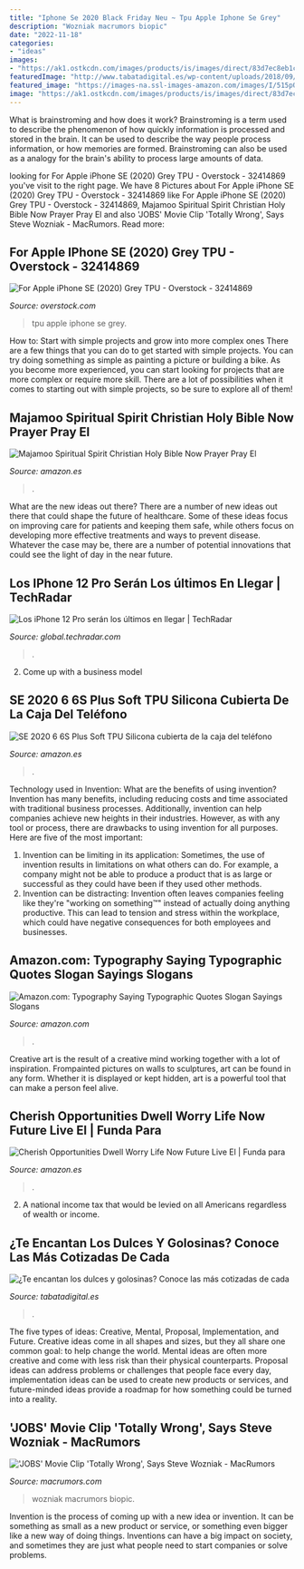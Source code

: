 ```yaml
---
title: "Iphone Se 2020 Black Friday Neu ~ Tpu Apple Iphone Se Grey"
description: "Wozniak macrumors biopic"
date: "2022-11-18"
categories:
- "ideas"
images:
- "https://ak1.ostkcdn.com/images/products/is/images/direct/83d7ec8eb1c5f09ce2c0e87c9d32204c637668af/For-Apple-iPhone-SE-(2020)-Grey-TPU.jpg"
featuredImage: "http://www.tabatadigital.es/wp-content/uploads/2018/09/shutterstock_307572263.jpg_1913337537-768x430.jpg"
featured_image: "https://images-na.ssl-images-amazon.com/images/I/515pQQDyOOL._AC_SL1000_.jpg"
image: "https://ak1.ostkcdn.com/images/products/is/images/direct/83d7ec8eb1c5f09ce2c0e87c9d32204c637668af/For-Apple-iPhone-SE-(2020)-Grey-TPU.jpg"
---
```



What is brainstroming and how does it work?
Brainstroming is a term used to describe the phenomenon of how quickly information is processed and stored in the brain. It can be used to describe the way people process information, or how memories are formed. Brainstroming can also be used as a analogy for the brain's ability to process large amounts of data.

	

		
looking for For Apple iPhone SE (2020) Grey TPU - Overstock - 32414869 you've visit to the right page. We have 8 Pictures about For Apple iPhone SE (2020) Grey TPU - Overstock - 32414869 like For Apple iPhone SE (2020) Grey TPU - Overstock - 32414869, Majamoo Spiritual Spirit Christian Holy Bible Now Prayer Pray El and also &#039;JOBS&#039; Movie Clip &#039;Totally Wrong&#039;, Says Steve Wozniak - MacRumors. Read more:
		
    
## For Apple IPhone SE (2020) Grey TPU - Overstock - 32414869

<img loading=lazy src="https://ak1.ostkcdn.com/images/products/is/images/direct/83d7ec8eb1c5f09ce2c0e87c9d32204c637668af/For-Apple-iPhone-SE-(2020)-Grey-TPU.jpg" onerror="this.onerror=null;this.src='https://tse3.mm.bing.net/th?id=OIP.14bT4tK0iC_ZBluJdO2ZVgHaHa&amp;pid=15.1';" alt="For Apple iPhone SE (2020) Grey TPU - Overstock - 32414869">

_Source: overstock.com_

>tpu apple iphone se grey. 

	

How to: Start with simple projects and grow into more complex ones
There are a few things that you can do to get started with simple projects. You can try doing something as simple as painting a picture or building a bike. As you become more experienced, you can start looking for projects that are more complex or require more skill. There are a lot of possibilities when it comes to starting out with simple projects, so be sure to explore all of them!

    
## Majamoo Spiritual Spirit Christian Holy Bible Now Prayer Pray El

<img loading=lazy src="https://images-na.ssl-images-amazon.com/images/I/511wLAEXddL._AC_SY355_.jpg" onerror="this.onerror=null;this.src='https://tse3.mm.bing.net/th?id=OIP.xR0fuishyqkj2w3shqHpswAAAA&amp;pid=15.1';" alt="Majamoo Spiritual Spirit Christian Holy Bible Now Prayer Pray El">

_Source: amazon.es_

>. 

	

What are the new ideas out there?
There are a number of new ideas out there that could shape the future of healthcare. Some of these ideas focus on improving care for patients and keeping them safe, while others focus on developing more effective treatments and ways to prevent disease. Whatever the case may be, there are a number of potential innovations that could see the light of day in the near future.

    
## Los IPhone 12 Pro Serán Los últimos En Llegar | TechRadar

<img loading=lazy src="https://cdn.mos.cms.futurecdn.net/5xs3ybUtyrQovWZqeJzTZR-1200-80.jpeg" onerror="this.onerror=null;this.src='https://tse2.mm.bing.net/th?id=OIP.s-StFhdCD7R30XOf5QpvlwHaFU&amp;pid=15.1';" alt="Los iPhone 12 Pro serán los últimos en llegar | TechRadar">

_Source: global.techradar.com_

>. 

	

2. Come up with a business model

    
## SE 2020 6 6S Plus Soft TPU Silicona Cubierta De La Caja Del Teléfono

<img loading=lazy src="https://images-na.ssl-images-amazon.com/images/I/71rFQ6gTPGL._AC_SX569_.jpg" onerror="this.onerror=null;this.src='https://tse3.mm.bing.net/th?id=OIP.yCZvH9TPvWQe15EL1KEHRgHaHa&amp;pid=15.1';" alt="SE 2020 6 6S Plus Soft TPU Silicona cubierta de la caja del teléfono">

_Source: amazon.es_

>. 

	

Technology used in Invention: What are the benefits of using invention?
Invention has many benefits, including reducing costs and time associated with traditional business processes. Additionally, invention can help companies achieve new heights in their industries. However, as with any tool or process, there are drawbacks to using invention for all purposes. Here are five of the most important: 
1) Invention can be limiting in its application: Sometimes, the use of invention results in limitations on what others can do. For example, a company might not be able to produce a product that is as large or successful as they could have been if they used other methods. 
2) Invention can be distracting: Invention often leaves companies feeling like they're "working on something™" instead of actually doing anything productive. This can lead to tension and stress within the workplace, which could have negative consequences for both employees and businesses.

    
## Amazon.com: Typography Saying Typographic Quotes Slogan Sayings Slogans

<img loading=lazy src="https://images-na.ssl-images-amazon.com/images/I/51u4eRRAo0L.__AC_SY300_QL70_ML2_.jpg" onerror="this.onerror=null;this.src='https://tse2.mm.bing.net/th?id=OIP.GUSb2Sni4NRizkJxjQJWAAAAAA&amp;pid=15.1';" alt="Amazon.com: Typography Saying Typographic Quotes Slogan Sayings Slogans">

_Source: amazon.com_

>. 

	

Creative art is the result of a creative mind working together with a lot of inspiration. Frompainted pictures on walls to sculptures, art can be found in any form. Whether it is displayed or kept hidden, art is a powerful tool that can make a person feel alive.

    
## Cherish Opportunities Dwell Worry Life Now Future Live El | Funda Para

<img loading=lazy src="https://images-na.ssl-images-amazon.com/images/I/515pQQDyOOL._AC_SL1000_.jpg" onerror="this.onerror=null;this.src='https://tse1.mm.bing.net/th?id=OIP.LGfsrC2mgnJwANbd_HZUGQHaHa&amp;pid=15.1';" alt="Cherish Opportunities Dwell Worry Life Now Future Live El | Funda para">

_Source: amazon.es_

>. 

	

2. A national income tax that would be levied on all Americans regardless of wealth or income.

    
## ¿Te Encantan Los Dulces Y Golosinas? Conoce Las Más Cotizadas De Cada

<img loading=lazy src="http://www.tabatadigital.es/wp-content/uploads/2018/09/shutterstock_307572263.jpg_1913337537-768x430.jpg" onerror="this.onerror=null;this.src='https://tse1.mm.bing.net/th?id=OIP.dnGMgMmq8OVRDfn8_xPomAHaEJ&amp;pid=15.1';" alt="¿Te encantan los dulces y golosinas? Conoce las más cotizadas de cada">

_Source: tabatadigital.es_

>. 

	

The five types of ideas: Creative, Mental, Proposal, Implementation, and Future.
Creative ideas come in all shapes and sizes, but they all share one common goal: to help change the world. Mental ideas are often more creative and come with less risk than their physical counterparts. Proposal ideas can address problems or challenges that people face every day, implementation ideas can be used to create new products or services, and future-minded ideas provide a roadmap for how something could be turned into a reality.

    
## &#039;JOBS&#039; Movie Clip &#039;Totally Wrong&#039;, Says Steve Wozniak - MacRumors

<img loading=lazy src="https://images.macrumors.com/t/k4bhC6oJzGO1TSp_Jy-zU4A3jks=/2500x0/filters:no_upscale()/article-new/2013/01/iJOBS1.jpg" onerror="this.onerror=null;this.src='https://tse4.mm.bing.net/th?id=OIP.P0-hFGWGUckf2lavmpNIIwHaFh&amp;pid=15.1';" alt="&#039;JOBS&#039; Movie Clip &#039;Totally Wrong&#039;, Says Steve Wozniak - MacRumors">

_Source: macrumors.com_

>wozniak macrumors biopic. 

	

Invention is the process of coming up with a new idea or invention. It can be something as small as a new product or service, or something even bigger like a new way of doing things. Inventions can have a big impact on society, and sometimes they are just what people need to start companies or solve problems.

